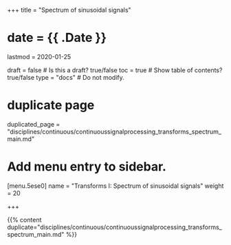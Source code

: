 +++
title = "Spectrum of sinusoidal signals"

# date = {{ .Date }}
lastmod = 2020-01-25

draft = false  # Is this a draft? true/false
toc = true  # Show table of contents? true/false
type = "docs"  # Do not modify.

# duplicate page
duplicated_page = "disciplines/continuous/continuoussignalprocessing_transforms_spectrum_main.md"

# Add menu entry to sidebar.
[menu.5ese0]
name = "Transforms I: Spectrum of sinusoidal signals"
weight = 20

+++

{{% content duplicate="disciplines/continuous/continuoussignalprocessing_transforms_spectrum_main.md" %}}

